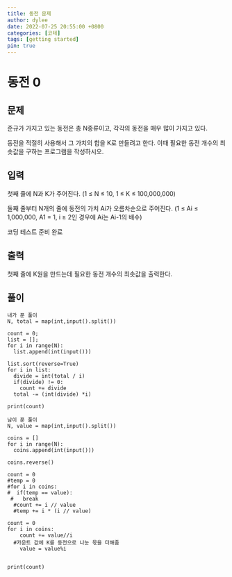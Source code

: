 ```yaml
---
title: 동전 문제
author: dylee
date: 2022-07-25 20:55:00 +0800
categories: [코테]
tags: [getting started]
pin: true
---
```


# 동전 0

## 문제

준규가 가지고 있는 동전은 총 N종류이고, 각각의 동전을 매우 많이 가지고 있다.

동전을 적절히 사용해서 그 가치의 합을 K로 만들려고 한다. 이때 필요한 동전 개수의 최솟값을 구하는 프로그램을 작성하시오.

## 입력

첫째 줄에 N과 K가 주어진다. (1 ≤ N ≤ 10, 1 ≤ K ≤ 100,000,000)

둘째 줄부터 N개의 줄에 동전의 가치 Ai가 오름차순으로 주어진다. (1 ≤ Ai ≤ 1,000,000, A1 = 1, i ≥ 2인 경우에 Ai는 Ai-1의 배수)

코딩 테스트 준비 완료

## 출력
첫째 줄에 K원을 만드는데 필요한 동전 개수의 최솟값을 출력한다.

## 풀이

```
내가 푼 풀이
N, total = map(int,input().split())

count = 0;
list = [];
for i in range(N):
  list.append(int(input()))

list.sort(reverse=True)
for i in list:
  divide = int(total / i)
  if(divide) != 0:
    count += divide
  total -= (int(divide) *i)

print(count)
```

```
남이 푼 풀이
N, value = map(int,input().split())

coins = []
for i in range(N):
  coins.append(int(input()))

coins.reverse()

count = 0
#temp = 0
#for i in coins:
#  if(temp == value):
 #   break
  #count += i // value
  #temp += i * (i // value)

count = 0
for i in coins:
    count += value//i
  #카운트 값에 K를 동전으로 나눈 몫을 더해줌
    value = value%i


print(count)
```

